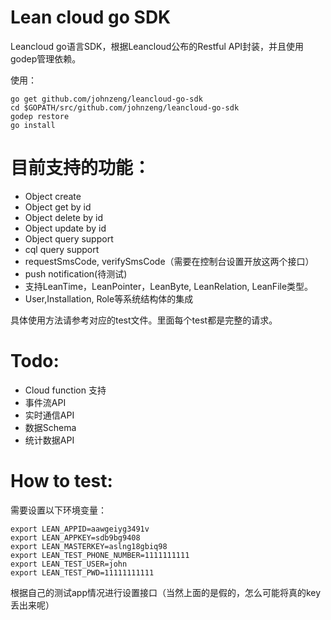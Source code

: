 # Lean cloud go SDK

Leancloud go语言SDK，根据Leancloud公布的Restful API封装，并且使用godep管理依赖。

使用：

```shell
go get github.com/johnzeng/leancloud-go-sdk
cd $GOPATH/src/github.com/johnzeng/leancloud-go-sdk
godep restore
go install
```

# 目前支持的功能：

- Object create
- Object get by id
- Object delete by id
- Object update by id
- Object query support
- cql query support
- requestSmsCode, verifySmsCode（需要在控制台设置开放这两个接口）
- push notification(待测试)
- 支持LeanTime，LeanPointer，LeanByte, LeanRelation, LeanFile类型。
- User,Installation, Role等系统结构体的集成

具体使用方法请参考对应的test文件。里面每个test都是完整的请求。


# Todo:

- Cloud function 支持
- 事件流API
- 实时通信API
- 数据Schema
- 统计数据API

# How to test:
需要设置以下环境变量：

```shell
export LEAN_APPID=aawgeiyg3491v
export LEAN_APPKEY=sdb9bg9408
export LEAN_MASTERKEY=aslng18gbiq98
export LEAN_TEST_PHONE_NUMBER=1111111111
export LEAN_TEST_USER=john
export LEAN_TEST_PWD=11111111111
```

根据自己的测试app情况进行设置接口（当然上面的是假的，怎么可能将真的key丢出来呢）

